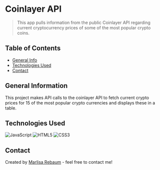 # Coinlayer API
> This app pulls information from the public Coinlayer API regarding current
cryptocurrency prices of some of the most popular crypto coins.

## Table of Contents
* [General Info](#general-information)
* [Technologies Used](#technologies-used)
* [Contact](#contact)


## General Information
This project makes API calls to the coinlayer API to fetch current crypto
prices for 15 of the most popular crypto currencies and displays these in a 
table. 

## Technologies Used
![JavaScript](https://img.shields.io/badge/javascript-%23323330.svg?style=for-the-badge&logo=javascript&logoColor=%23F7DF1E)
![HTML5](https://img.shields.io/badge/html5-%23E34F26.svg?style=for-the-badge&logo=html5&logoColor=white)
![CSS3](https://img.shields.io/badge/css3-%231572B6.svg?style=for-the-badge&logo=css3&logoColor=white)

## Contact
Created by [Marlisa Rebaum](https://www.linkedin.com/in/marlisarebaum/) - feel free to contact me!